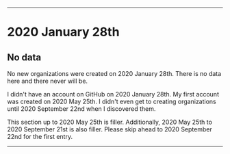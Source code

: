 
***

# 2020 January 28th

## No data

No new organizations were created on 2020 January 28th. There is no data here and there never will be.

I didn't have an account on GitHub on 2020 January 28th. My first account was created on 2020 May 25th. I didn't even get to creating organizations until 2020 September 22nd when I discovered them.

This section up to 2020 May 25th is filler. Additionally, 2020 May 25th to 2020 September 21st is also filler. Please skip ahead to 2020 September 22nd for the first entry.

***
